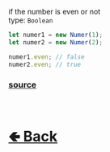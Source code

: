 if the number is even or not<br>
type: `Boolean`<br>

```js
let numer1 = new Numer(1);
let numer2 = new Numer(2);

numer1.even; // false
numer2.even; // true
```

### [source](https://github.com/shysolocup/noscord.js/blob/main/src/Services/UtilService/custard/Numer.js)


<br> <h1> [🢀 Back](https://github.com/shysolocup/noscord.js/wiki/Util.Numer) </h1>